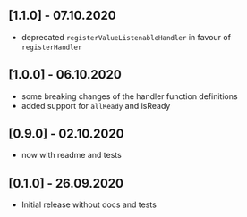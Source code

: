 ## [1.1.0] - 07.10.2020

* deprecated `registerValueListenableHandler` in favour of `registerHandler`

## [1.0.0] - 06.10.2020

* some breaking changes of the handler function definitions
* added support for `allReady` and isReady

## [0.9.0] - 02.10.2020

* now with readme and tests 

## [0.1.0] - 26.09.2020

* Initial release without docs and tests
